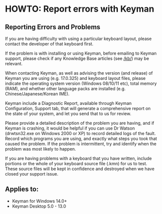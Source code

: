 # HOWTO: Report errors with Keyman

## Reporting Errors and Problems

If you are having difficulty with using a particular keyboard layout, please contact the developer of that keyboard first.

If the problem is with installing or using Keyman, before emailing to Keyman support, please check if any Knowledge Base articles
(see <a href="/kb/">/kb/</a>) may be relevant.

When contacting Keyman, as well as advising the version (and release) of Keyman
you are using (e.g. 17.0.325) and keyboard layout files, please indicate the operating
system version (Windows 08/10/11 etc), total memory (RAM), and whether
other language packs are installed (e.g. Chinese/Japanese/Korean IME).

Keyman include a Diagnostic Report, available through Keyman Configuration, Support tab, that will generate a comprehensive report on the state of your system, and let you send that to us for review.

Please provide a detailed description of the problem you are having, and if Keyman is crashing, it would be helpful if you can use Dr Watson (drwtsn32.exe on Windows 2000 or XP)
to record detailed logs of the fault.  Record which programs you are using, and exactly what steps you took that caused the problem.  If the problem is intermittent, try and identify when the problem was most likely to happen.

If you are having problems with a keyboard that you have written, include portions or the whole of your keyboard source file (.kmn) for us to test.  These source files will
be kept in confidence and destroyed when we have closed your support issue.


## Applies to:
 * Keyman for Windows 14.0+
 * Keyman Desktop 5.0 - 13.0
